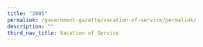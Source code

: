 ```yaml
---
title: "2005"
permalink: /government-gazette/vacation-of-service/permalink/
description: ""
third_nav_title: Vacation of Service
---
```

